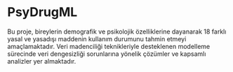 # PsyDrugML
Bu proje, bireylerin demografik ve psikolojik özelliklerine dayanarak 18 farklı yasal ve yasadışı maddenin kullanım durumunu tahmin etmeyi amaçlamaktadır. Veri madenciliği teknikleriyle desteklenen modelleme sürecinde veri dengesizliği sorunlarına yönelik çözümler ve kapsamlı analizler yer almaktadır.
